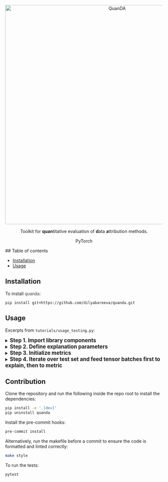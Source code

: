 <p align="center">
 <img width="700" alt="QuanDA" src="https://github.com/user-attachments/assets/29a2dca1-59c9-48af-bda8-c780612bff29">
</p>
<p align="center">Toolkit for <b>quan</b>titative evaluation of <b>d</b>ata <b>a</b>ttribution methods.</p>
<p align="center">
  PyTorch
</p>
## Table of contents

* [Installation](#installation)
* [Usage](#usage)

## Installation


To install
<span style="color: #4D4352; font-family: 'arial narrow', arial, sans-serif;">
quanda</span>:

```setup
pip install git+https://github.com/dilyabareeva/quanda.git
```

## Usage

Excerpts from `tutorials/usage_testing.py`:

<details>
<summary><b><big>Step 1. Import library components</big></b></summary>

```python
from quanda.explainers.wrappers import captum_similarity_explain, CaptumSimilarity
from quanda.metrics.localization import ClassDetectionMetric
from quanda.metrics.randomization import ModelRandomizationMetric
from quanda.metrics.unnamed.top_k_overlap import TopKOverlapMetric
```
</details>

<details>

<summary><b><big>Step 2. Define explanation parameters</big></b></summary>

While `explainer_cls` is passed directly to the metric, `explain` function is used to generate explanations fed to a metric.
```python
explainer_cls = CaptumSimilarity
explain = captum_similarity_explain
explain_fn_kwargs = {"layers": "avgpool"}
model_id = "default_model_id"
cache_dir = "./cache"
```
</details>

<details>

<summary><b><big>Step 3. Initialize metrics</big></b></summary>

```python
model_rand = ModelRandomizationMetric(
        model=model,
        train_dataset=train_set,
        explainer_cls=explainer_cls,
        expl_kwargs=explain_fn_kwargs,
        model_id=model_id,
        cache_dir=cache_dir,
        correlation_fn="spearman",
        seed=42,
        device=DEVICE,
)

id_class = IdenticalClass(model=model, train_dataset=train_set, device=DEVICE)

top_k = TopKOverlap(model=model, train_dataset=train_set, top_k=1, device=DEVICE)

# dataset cleaning
pl_module = BasicLightningModule(
    model=copy.deepcopy(model),
    optimizer=torch.optim.SGD,
    lr=0.01,
    criterion=torch.nn.CrossEntropyLoss(),
)
trainer = Trainer.from_lightning_module(model, pl_module)

data_clean = DatasetCleaning(
    model=model,
    train_dataset=train_set,
    global_method="sum_abs",
    trainer=trainer,
    trainer_fit_kwargs={"max_epochs": 3},
    top_k=50,
    device=DEVICE,
)
```
</details>

<details>
<summary><b><big>Step 4. Iterate over test set and feed tensor batches first to explain, then to metric</big></b></summary>

```python
for i, (data, target) in enumerate(tqdm(test_loader)):
    data, target = data.to(DEVICE), target.to(DEVICE)
    tda = explain(
        model=model,
        model_id=model_id,
        cache_dir=cache_dir,
        test_tensor=data,
        train_dataset=train_set,
        device=DEVICE,
        **explain_fn_kwargs,
    )
    model_rand.update(data, tda)
    id_class.update(target, tda)
    top_k.update(tda)
    data_clean.update(tda)

print("Model randomization metric output:", model_rand.compute())
print("Identical class metric output:", id_class.compute())
print("Top-k overlap metric output:", top_k.compute())

print("Dataset cleaning metric computation started...")
print("Dataset cleaning metric output:", data_clean.compute())
```
</details>

## Contribution
Clone the repository and run the following inside the repo root to install the dependencies:

```bash
pip install -e '.[dev]'
pip uninstall quanda
```

Install the pre-commit hooks:
```bash
pre-commit install
```

Alternatively, run the makefile before a commit to ensure the code is formatted and linted correctly:
```bash
make style
```

To run the tests:
```bash
pytest
```
